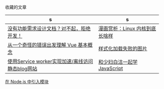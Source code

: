 收藏的文章

|s|s|
|---|---|
|[没有功能需求设计文档？对不起，拒绝开发！](http://blog.jobbole.com/110645/)|[漫画赏析：Linux 内核到底长啥样](http://blog.jobbole.com/110581/)|
|[从一个奇怪的错误出发理解 Vue 基本概念](https://zhuanlan.zhihu.com/p/25486761#tipjar)|[样式化加载失败的图片](http://web.jobbole.com/90430/)|
|[使用Service worker实现加速/离线访问静态blog网站](http://web.jobbole.com/90421/)|[和少妇白洁一起学JavaScript](https://segmentfault.com/a/1190000008449808)|




[在 Node.js 中引入模块](http://huziketang.com/blog/posts/detail?postId=58eaf471a58c240ae35bb8e3)
